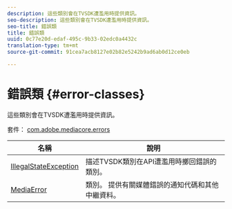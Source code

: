 ```yaml
---
description: 這些類別會在TVSDK遭濫用時提供資訊。
seo-description: 這些類別會在TVSDK遭濫用時提供資訊。
seo-title: 錯誤類
title: 錯誤類
uuid: 0c77e20d-edaf-495c-9b33-02edc0a4432c
translation-type: tm+mt
source-git-commit: 91cea7acb8127e02b82e5242b9ad6ab0d12ce0eb

---
```



# 錯誤類 {#error-classes}

這些類別會在TVSDK遭濫用時提供資訊。

套件： [com.adobe.mediacore.errors](https://help.adobe.com/en_US/primetime/api/psdk/asdoc-dhls_1.4/com/adobe/mediacore/errors/package-detail.html)

| 名稱 | 說明 |
|---|---|
| [IllegalStateException](https://help.adobe.com/en_US/primetime/api/psdk/asdoc-dhls_1.4/com/adobe/mediacore/errors/IllegalStateException.html) | 描述TVSDK類別在API遭濫用時擲回錯誤的類別。 |
| [MediaError](https://help.adobe.com/en_US/primetime/api/psdk/asdoc-dhls_1.4/com/adobe/mediacore/errors/MediaError.html) | 類別。 提供有關媒體錯誤的通知代碼和其他中繼資料。 |

